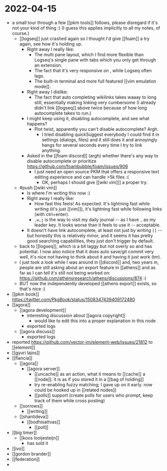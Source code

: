 # 2022-04-15
- a small tour through a few [[pkm tools]] follows, please disregard if it's not your kind of thing :) (I guess this applies implicitly to all my notes, of course.)
	- [[logseq]] just crashed again so I thought I'd give [[foam]] a try again, see how it's holding up.
		- Right away I really like:
			- The multi pane layout, which I find more flexible than Logseq's single pane with tabs which you only get through an extension.
			- The fact that it's very responsive on <enter>, while Logseq often lags.
			- The built-in terminal and more full featured [[vim emulation mode]].
		- Right away I dislike:
			- The fact that auto completing wikilinks takes waaay to long still, essentially making linking very cumbersome (I already didn't link [[logseq]] above twice because of how long autocomplete takes to run.)
		- I might keep using it, disabling autocomplete, and see what happens?
			- Plot twist, apparently you can't disable autocomplete? Argh.
				- I tried disabling quickSuggest everybody I could find it in settings (dialogs, files) and it still does it and annoyingly hangs for several seconds every time I try to link anything.
		- Asked in the [[foam discord]] (argh) whether there's any way to disable autocomplete or prioritize https://github.com/foambubble/foam/issues/906
			- I just need an open source PKM that offers a responsive text editing experience and can handle >5k files :(
				- OK, perhaps I should give [[wiki vim]]] a proper try.
	- #push [[wiki vim]]
		- Is where I'm writing this now :)
		- Right away I really like:
			- How fast this feels! As expected. It's lightning fast while writing (it's just [[vim]]), it's lightning fast while following links (with ctrl+enter).
			- `,w,j` is the way to visit my daily journal -- as I have `,` as my leader key. It looks worse than it feels to use it -- acceptable.
		- It doesn't have link autocomplete, at least not just by writing `[[` -- but honestly this is relatively minor, and it seems it has pretty good searching capabilities, they just don't trigger by default.
	- back to [[logseq]], which is a bit laggy but not overly so and has potential. I now also notice that it does auto save/git commit very well, it's nice not having to think about it and having it just work (tm).
	- I just took a look while I was around in [[discord]] and, two years in, people are still asking about an export feature in [[athens]] and as far as I can tell it's still not being worked on: https://github.com/athensresearch/athens/discussions/874 :(
	- BUT now the independently developed [[athens export]] exists, so that's nice :)
- [[pkm book]] https://twitter.com/PkgBook/status/1508347439409172480
- [[agora]]
	- [[agora development]]
		- interesting discussion about [[agora copyright]]
			- would like to edit this into a proper explanation in this node
		- exported logs
	- [[agora discuss]]
		- exported logs
- reported https://github.com/vector-im/element-web/issues/21812 to [[element]]
- [[gyuri lajos]]
- [[flancia]]
	- [[agora]]
		- [[agora server]]
			- [[uncache]] as an action, what it means to [[cache]] a [[node]]: it is as if you stored it in a [[bag of holding]]
			- try re-enabling fuzzy matching; I gave up on it early. now could be hooked up in [[related nodes]]
			- [[polls]] support (create polls for users who prompt, keep track of them while cross posting)
	- [[sorrows]]
		- [[writing]]
	- [[shantideva]]
		- [[bodhisattvas]]
			- [[poll]]
- [[big timer]]
	- [[koos looijesteijn]]
		- has sold it
- [[ivo]]
- [[gordon brander]]
- [[federation]]
-